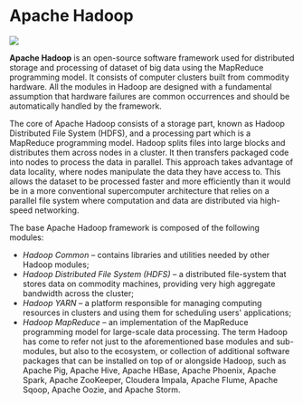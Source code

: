 # Apache Hadoop
![](https://github.com/iurigo/Cloud-AWS-Hadoop-Spark-Flask/blob/master/Hadoop/image.jpeg)

**Apache Hadoop** is an open-source software framework used for distributed storage and processing of dataset of big data using the MapReduce programming model. It consists of computer clusters built from commodity hardware. All the modules in Hadoop are designed with a fundamental assumption that hardware failures are common occurrences and should be automatically handled by the framework.

The core of Apache Hadoop consists of a storage part, known as Hadoop Distributed File System (HDFS), and a processing part which is a MapReduce programming model. Hadoop splits files into large blocks and distributes them across nodes in a cluster. It then transfers packaged code into nodes to process the data in parallel. This approach takes advantage of data locality, where nodes manipulate the data they have access to. This allows the dataset to be processed faster and more efficiently than it would be in a more conventional supercomputer architecture that relies on a parallel file system where computation and data are distributed via high-speed networking.

The base Apache Hadoop framework is composed of the following modules:

- *Hadoop Common* – contains libraries and utilities needed by other Hadoop modules;
- *Hadoop Distributed File System (HDFS)* – a distributed file-system that stores data on commodity machines, providing very high aggregate bandwidth across the cluster;
- *Hadoop YARN* – a platform responsible for managing computing resources in clusters and using them for scheduling users' applications;
- *Hadoop MapReduce* – an implementation of the MapReduce programming model for large-scale data processing.
The term Hadoop has come to refer not just to the aforementioned base modules and sub-modules, but also to the ecosystem, or collection of additional software packages that can be installed on top of or alongside Hadoop, such as Apache Pig, Apache Hive, Apache HBase, Apache Phoenix, Apache Spark, Apache ZooKeeper, Cloudera Impala, Apache Flume, Apache Sqoop, Apache Oozie, and Apache Storm.
